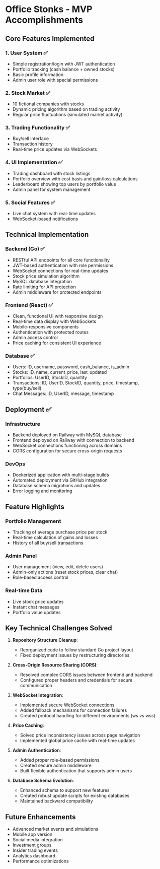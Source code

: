 # Office Stonks - MVP Accomplishments

## Core Features Implemented

### 1. User System ✅
- Simple registration/login with JWT authentication
- Portfolio tracking (cash balance + owned stocks)
- Basic profile information
- Admin user role with special permissions

### 2. Stock Market ✅
- 10 fictional companies with stocks
- Dynamic pricing algorithm based on trading activity
- Regular price fluctuations (simulated market activity)

### 3. Trading Functionality ✅
- Buy/sell interface
- Transaction history
- Real-time price updates via WebSockets

### 4. UI Implementation ✅
- Trading dashboard with stock listings
- Portfolio overview with cost basis and gain/loss calculations
- Leaderboard showing top users by portfolio value
- Admin panel for system management

### 5. Social Features ✅
- Live chat system with real-time updates
- WebSocket-based notifications

## Technical Implementation

### Backend (Go) ✅
- RESTful API endpoints for all core functionality
- JWT-based authentication with role permissions
- WebSocket connections for real-time updates
- Stock price simulation algorithm
- MySQL database integration
- Rate limiting for API protection
- Admin middleware for protected endpoints

### Frontend (React) ✅
- Clean, functional UI with responsive design
- Real-time data display with WebSockets
- Mobile-responsive components
- Authentication with protected routes
- Admin access control
- Price caching for consistent UI experience

### Database ✅
- Users: ID, username, password, cash_balance, is_admin
- Stocks: ID, name, current_price, last_updated
- Portfolios: UserID, StockID, quantity
- Transactions: ID, UserID, StockID, quantity, price, timestamp, type(buy/sell)
- Chat Messages: ID, UserID, message, timestamp

## Deployment ✅

### Infrastructure
- Backend deployed on Railway with MySQL database
- Frontend deployed on Railway with connection to backend
- WebSocket connections functioning across domains
- CORS configuration for secure cross-origin requests

### DevOps
- Dockerized application with multi-stage builds
- Automated deployment via GitHub integration
- Database schema migrations and updates
- Error logging and monitoring

## Feature Highlights

### Portfolio Management
- Tracking of average purchase price per stock
- Real-time calculation of gains and losses
- History of all buy/sell transactions

### Admin Panel
- User management (view, edit, delete users)
- Admin-only actions (reset stock prices, clear chat)
- Role-based access control

### Real-time Data
- Live stock price updates
- Instant chat messages
- Portfolio value updates

## Key Technical Challenges Solved

1. **Repository Structure Cleanup**:
   - Reorganized code to follow standard Go project layout
   - Fixed deployment issues by restructuring directories

2. **Cross-Origin Resource Sharing (CORS)**:
   - Resolved complex CORS issues between frontend and backend
   - Configured proper headers and credentials for secure communication

3. **WebSocket Integration**:
   - Implemented secure WebSocket connections
   - Added fallback mechanisms for connection failures
   - Created protocol handling for different environments (ws vs wss)

4. **Price Caching**:
   - Solved price inconsistency issues across page navigation
   - Implemented global price cache with real-time updates

5. **Admin Authentication**:
   - Added proper role-based permissions
   - Created secure admin middleware
   - Built flexible authentication that supports admin users

6. **Database Schema Evolution**:
   - Enhanced schema to support new features
   - Created robust update scripts for existing databases
   - Maintained backward compatibility

## Future Enhancements

- Advanced market events and simulations
- Mobile app version
- Social media integration
- Investment groups
- Insider trading events
- Analytics dashboard
- Performance optimizations